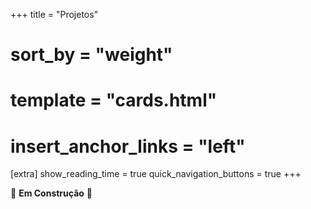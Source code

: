 +++
title = "Projetos"
# sort_by = "weight"
# template = "cards.html"
# insert_anchor_links = "left"

[extra]
show_reading_time = true
quick_navigation_buttons = true
+++

🚧 **Em Construção** 🚧
